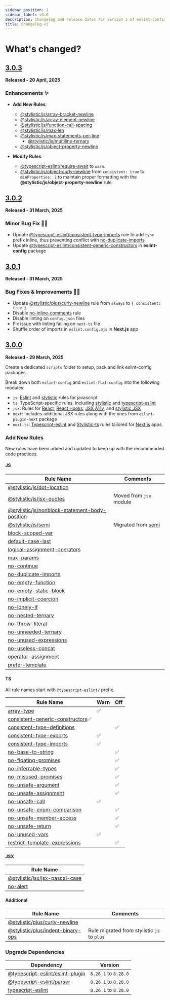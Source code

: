 ```yaml
---
sidebar_position: 1
sidebar_label: v3.0
description: Changelog and release dates for version 3 of eslint-config.
title: Changelog-v3
---
```


# **What's changed?**

## [3.0.3](https://github.com/nishkohli96/eslint-config/tree/v3.0.3)

**Released - 20 April, 2025**

### Enhancements ✨

-  **Add New Rules**:
    - [@stylistic/js/array-bracket-newline](https://eslint.style/rules/js/array-bracket-newline)
    - [@stylistic/js/array-element-newline](https://eslint.style/rules/js/array-element-newline)
    - [@stylistic/js/function-call-spacing](https://eslint.style/rules/js/function-call-spacing)
    - [@stylistic/js/max-len](https://eslint.style/rules/js/max-len)
    - [@stylistic/js/max-statements-per-line](https://eslint.style/rules/js/max-statements-per-line)
		- [@stylistic/js/multiline-ternary](https://eslint.style/rules/js/multiline-ternary)
    - [@stylistic/js/object-property-newline](https://eslint.style/rules/js/object-property-newline)

-  **Modify Rules**:
    -  [@typescript-eslint/require-await](https://typescript-eslint.io/rules/require-await) to `warn`.
    -  [@stylistic/js/object-curly-newline](https://eslint.style/rules/js/object-curly-newline) from `consistent: true` to `minProperties: 2` to maintain proper formatting with the **@stylistic/js/object-property-newline** rule.

## [3.0.2](https://github.com/nishkohli96/eslint-config/tree/v3.0.2)

**Released - 31 March, 2025**

### Minor Bug Fix 🔧🐞

- Update [@typescript-eslint/consistent-type-imports](https://typescript-eslint.io/rules/consistent-type-imports/) rule to add `type` prefix inline, thus preventing conflict with [no-duplicate-imports](https://eslint.org/docs/latest/rules/no-duplicate-imports)
- Update [@typescript-eslint/consistent-generic-constructors](https://typescript-eslint.io/rules/consistent-generic-constructors/) in **eslint-config** package


## [3.0.1](https://github.com/nishkohli96/eslint-config/tree/v3.0.1)

**Released - 31 March, 2025**

### Bug Fixes & Improvements 🔧🐞

- Update [@stylistic/plus/curly-newline](https://eslint.style/rules/plus/curly-newline) rule from `always` to `{ consistent: true }`
- Disable [no-inline-comments](https://eslint.org/docs/latest/rules/no-inline-comments) rule
- Disable linting on `config.json` files
- Fix issue with linting failing on `next-ts` file
- Shuffle order of imports in `eslint.config.mjs` in **Next.js** app

## [3.0.0](https://github.com/nishkohli96/eslint-config/tree/v3.0.0)

**Released - 29 March, 2025**

Create a dedicated `scripts` folder to setup, pack and link eslint-config packages.

Break down both `eslint-config` and `eslint-flat-config` into the following modules:

- `js`: [Eslint](https://eslint.org/docs/latest/rules/) and [stylistic](https://eslint.style/packages/js) rules for javascript
- `ts`: TypeScript-specific rules, including [stylistic](https://eslint.style/packages/ts) and [typescript-eslint](https://typescript-eslint.io/rules/)
- `jsx`: Rules for [React](https://github.com/jsx-eslint/eslint-plugin-react/tree/master/docs/rules), [React Hooks](https://www.npmjs.com/package/eslint-plugin-react-hooks), [JSX A11y](https://github.com/jsx-eslint/eslint-plugin-jsx-a11y/tree/main?tab=readme-ov-file#supported-rules), and [stylistic JSX](https://eslint.style/packages/jsx)
- `next`:  Includes additional JSX rules along with the ones from `eslint-plugin-next` package 
- `next-ts`: [Typescript-eslint](https://typescript-eslint.io/rules/) and [Stylistic-ts](https://eslint.style/packages/ts) rules tailored for [Next.js](https://nextjs.org/) apps.

### Add New Rules

New rules have been added and updated to keep up with the recommended code practices.

#### JS

| Rule Name | Comments |
|-|-|
|[@stylistic/js/dot-location](https://eslint.style/rules/js/dot-location)||
|[@stylistic/js/jsx-quotes](https://eslint.style/rules/js/jsx-quotes)| Moved from `jsx` module |
|[@stylistic/js/nonblock-statement-body-position](https://eslint.style/rules/js/nonblock-statement-body-position)||
|[@stylistic/js/semi](https://eslint.style/rules/js/semi)| Migrated from [semi](https://eslint.org/docs/latest/rules/semi) |
|[block-scoped-var](https://eslint.org/docs/latest/rules/block-scoped-var)||
|[default-case-last](https://eslint.org/docs/latest/rules/default-case-last)||
|[logical-assignment-operators](https://eslint.org/docs/latest/rules/logical-assignment-operators)||
|[max-params](https://eslint.org/docs/latest/rules/max-params)||
|[no-continue](https://eslint.org/docs/latest/rules/no-continue)||
|[no-duplicate-imports](https://eslint.org/docs/latest/rules/no-duplicate-imports)||
|[no-empty-function](https://eslint.org/docs/latest/rules/no-empty-function)||
|[no-empty-static-block](https://eslint.org/docs/latest/rules/no-empty-static-block)||
|[no-implicit-coercion](https://eslint.org/docs/latest/rules/no-implicit-coercion)||
|[no-lonely-if](https://eslint.org/docs/latest/rules/no-lonely-if)||
|[no-nested-ternary](https://eslint.org/docs/latest/rules/no-nested-ternary)||
|[no-throw-literal](https://eslint.org/docs/latest/rules/no-throw-literal)||
|[no-unneeded-ternary](https://eslint.org/docs/latest/rules/no-unneeded-ternary)||
|[no-unused-expressions](https://eslint.org/docs/latest/rules/no-unused-expressions)||
|[no-useless-concat](https://eslint.org/docs/latest/rules/no-useless-concat)||
|[operator-assignment](https://eslint.org/docs/latest/rules/operator-assignment)||
|[prefer-template](https://eslint.org/docs/latest/rules/prefer-template)||


#### TS

All rule names start with `@typescript-eslint/` prefix.

| Rule Name | Warn | Off |
|-|-|-|
|[array-type](https://typescript-eslint.io/rules/array-type/)|✅||
|[consistent-generic-constructors](https://typescript-eslint.io/rules/consistent-generic-constructors/)✅||
|[consistent-type-definitions](https://typescript-eslint.io/rules/consistent-type-definitions/)||✅|
|[consistent-type-exports](https://typescript-eslint.io/rules/consistent-type-exports)|✅||
|[consistent-type-imports](https://typescript-eslint.io/rules/consistent-type-imports)|✅||
|[no-base-to-string](https://typescript-eslint.io/rules/no-base-to-string/)||✅|
|[no-floating-promises](https://typescript-eslint.io/rules/no-floating-promises)||✅|
|[no-inferrable-types](https://typescript-eslint.io/rules/no-inferrable-types)||✅|
|[no-misused-promises](https://typescript-eslint.io/rules/no-misused-promises)||✅|
|[no-unsafe-argument](https://typescript-eslint.io/rules/no-unsafe-argument)||✅|
|[no-unsafe-assignment](https://typescript-eslint.io/rules/no-unsafe-assignment)||✅|
|[no-unsafe-call](https://typescript-eslint.io/rules/no-unsafe-call)|✅||
|[no-unsafe-enum-comparison](https://typescript-eslint.io/rules/no-unsafe-enum-comparison)||✅|
|[no-unsafe-member-access](https://typescript-eslint.io/rules/no-unsafe-member-access)||✅|
|[no-unsafe-return](https://typescript-eslint.io/rules/no-unsafe-return)||✅|
|[no-unused-vars](https://typescript-eslint.io/rules/no-unused-vars)|✅||
|[restrict-template-expressions](https://typescript-eslint.io/rules/restrict-template-expressions)||✅|


#### JSX

| Rule Name |
|-|
|[@stylistic/jsx/jsx-pascal-case](https://eslint.style/rules/jsx/jsx-pascal-case)|
|[no-alert](https://eslint.org/docs/latest/rules/no-alert)|


#### Additional

| Rule Name | Comments |
|-|-|
|[@stylistic/plus/curly-newline](https://eslint.style/rules/plus/curly-newline)||
|[@stylistic/plus/indent-binary-ops](https://eslint.style/rules/plus/indent-binary-ops)| Rule migrated from stylistic `js` to `plus` |

### Upgrade Dependencies

| Dependency | Version |
|-|-|
|[@typescript-eslint/eslint-plugin](https://www.npmjs.com/package/@typescript-eslint/eslint-plugin)|`8.26.1` to `8.28.0`|
|[@typescript-eslint/parser](https://www.npmjs.com/package/@typescript-eslint/)|`8.26.1` to `8.28.0`|
|[typescript-eslint](https://www.npmjs.com/package/typescript-eslint)| `8.26.1` to `8.28.0` |